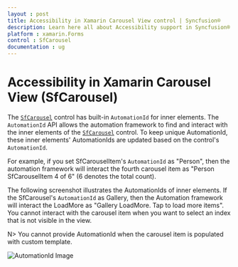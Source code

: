 ```yaml
---
layout : post
title: Accessibility in Xamarin Carousel View control | Syncfusion®
description: Learn here all about Accessibility support in Syncfusion® Xamarin Carousel View (SfCarousel) control and more.
platform : xamarin.Forms
control : SfCarousel
documentation : ug
---
```


# Accessibility in Xamarin Carousel View (SfCarousel)

The [`SfCarousel`](https://help.syncfusion.com/cr/xamarin/Syncfusion.SfCarousel.XForms.SfCarousel.html) control has built-in `AutomationId` for inner elements. The `AutomationId` API allows the automation framework to find and interact with the inner elements of the [`SfCarousel`](https://help.syncfusion.com/cr/xamarin/Syncfusion.SfCarousel.XForms.SfCarousel.html) control. To keep unique AutomationId, these inner elements' AutomationIds are updated based on the control's `AutomationId`.

 For example, if you set SfCarouselItem's `AutomationId` as "Person", then the automation framework will interact the fourth carousel item as "Person SfCarouselItem 4 of 6" (6 denotes the total count). 
 
 The following screenshot illustrates the AutomationIds of inner elements. If the SfCarousel's `AutomationId` as Gallery, then the Automation framework will interact the LoadMore as "Gallery LoadMore. Tap to load more items". You cannot interact with the carousel item when you want to select an index that is not visible in the view.

 N> You cannot provide AutomationId when the carousel item is populated with custom template.

![AutomationId Image](images/AutomationId.png)
